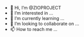 - 👋 Hi, I’m @ZIOPROJECT
- 👀 I’m interested in ...
- 🌱 I’m currently learning ...
- 💞️ I’m looking to collaborate on ...
- 📫 How to reach me ...

<!---
ZIOPROJECT/ZIOPROJECT is a ✨ special ✨ repository because its `README.md` (this file) appears on your GitHub profile.
You can click the Preview link to take a look at your changes.
--->
